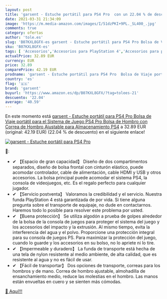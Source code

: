 ```yaml
---
layout: post
title: 'garsent - Estuche portátil para PS4 Pro  con un 22.04 % de descuento'
date: 2021-03-31 21:34:09
image: 'https://m.media-amazon.com/images/I/51dzPKI+9PL._SL400_.jpg'
comments: true
category: ofertas
author: 'tole.es'
slug: 'B07KXL8GFX-es garsent - Estuche portátil para PS4 Pro Bolsa de Viaje...'
sku: 'B07KXL8GFX-es'
tags: [ 'Accesorios','Accesorios para PlayStation 4','Accesorios para portátiles y netbooks','Bandoleras y bolsas mensajero para portátiles y netbooks','Bolsas y fundas para portátiles y netbooks','Hardware y juegos para PlayStation 4','Informática','Videojuegos','garsent','ps4', ]
actualPrice: 32.89 EUR
currency: EUR
price: 32.89
comparePrice: 42.19 EUR
prodname: 'garsent - Estuche portátil para PS4 Pro  Bolsa de Viaje portátil para el Sistema de Juego PS4 Pro Bolsa de Hombro con Correa de Hombro Ajustable para Almacenamiento PS4'
country: 'es'
flag: '🇪🇸'
brand: 'garsent'
buyurl: 'https://www.amazon.es/dp/B07KXL8GFX/?tag=tolees-21'
descuento: '22.04'
average: '40.59'
---
```


En este momento está [garsent - Estuche portátil para PS4 Pro  Bolsa de Viaje portátil para el Sistema de Juego PS4 Pro Bolsa de Hombro con Correa de Hombro Ajustable para Almacenamiento PS4](https://www.amazon.es/dp/B07KXL8GFX/?tag=tolees-21) a 32.89 EUR (original: 42.19 EUR) (22.04 %  de descuento) en el siguiente enlace!

[![garsent - Estuche portátil para PS4 Pro ](https://m.media-amazon.com/images/I/51dzPKI+9PL._SL400_.jpg)](https://www.amazon.es/dp/B07KXL8GFX/?tag=tolees-21)

🔎:

- ✔ 【Espacio de gran capacidad】 Diseño de dos compartimentos separados, diseño de bolsa frontal con cinturón elástico, puede acomodar controlador, cable de alimentación, cable HDMI y USB y otros accesorios. La bolsa principal puede acomodar el sistema PS4, la consola de videojuegos, etc. Es el regalo perfecto para cualquier jugador.
- ✔ 【Servicio postventa】 Valoramos la credibilidad y el servicio. Nuestra funda PlayStation 4 está garantizada de por vida. Si tiene alguna pregunta sobre el transporte de equipaje, no dude en contactarnos. Haremos todo lo posible para resolver este problema por usted.
- ✔ 【Buena protección】 Se utiliza algodón a prueba de golpes alrededor de la bolsa de la consola de juegos para proteger el sistema del juego y los accesorios del impacto y la extrusión. Al mismo tiempo, evita la interferencia del agua y el polvo. Proporcione una protección integral para su consola de juegos PS. Para maximizar la protección del juego, cuando lo guarde y los accesorios en su bolso, no lo apriete ni lo tire.
- ✔ 【Impermeable y duradero】 La funda de transporte está hecha de una tela de nylon resistente al medio ambiente, de alta calidad, que es resistente al agua y no es fácil de usar.
- ✔ 【Fácil de transportar】 Dos opciones de transporte, correas para los hombros y de mano. Correa de hombro ajustable, almohadilla de ensanchamiento medio, reduce las molestias en el hombro. Las manos están envueltas en cuero y se sienten más cómodas.

[🛒 Aquí!!!](https://www.amazon.es/dp/B07KXL8GFX/?tag=tolees-21)
